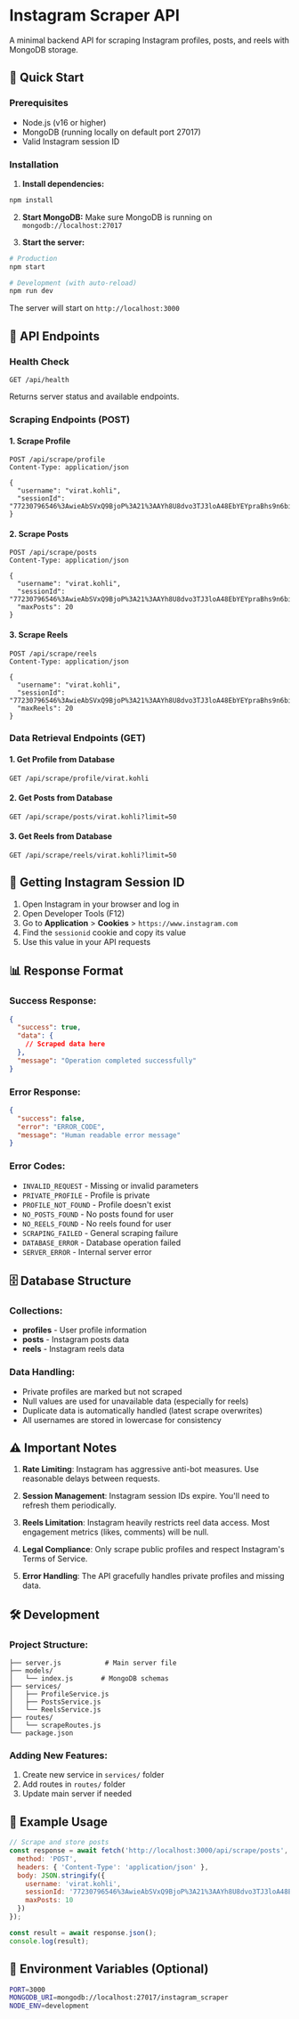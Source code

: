 # Instagram Scraper API

A minimal backend API for scraping Instagram profiles, posts, and reels with MongoDB storage.

## 🚀 Quick Start

### Prerequisites
- Node.js (v16 or higher)
- MongoDB (running locally on default port 27017)
- Valid Instagram session ID

### Installation

1. **Install dependencies:**
```bash
npm install
```

2. **Start MongoDB:**
Make sure MongoDB is running on `mongodb://localhost:27017`

3. **Start the server:**
```bash
# Production
npm start

# Development (with auto-reload)
npm run dev
```

The server will start on `http://localhost:3000`

## 📡 API Endpoints

### Health Check
```
GET /api/health
```
Returns server status and available endpoints.

### Scraping Endpoints (POST)

#### 1. Scrape Profile
```
POST /api/scrape/profile
Content-Type: application/json

{
  "username": "virat.kohli",
  "sessionId": "77230796546%3AwieAbSVxQ9BjoP%3A21%3AAYh8U8dvo3TJ3loA48EbYEYpraBhs9n6bizTNG0GpQ"
}
```

#### 2. Scrape Posts
```
POST /api/scrape/posts
Content-Type: application/json

{
  "username": "virat.kohli",
  "sessionId": "77230796546%3AwieAbSVxQ9BjoP%3A21%3AAYh8U8dvo3TJ3loA48EbYEYpraBhs9n6bizTNG0GpQ",
  "maxPosts": 20
}
```

#### 3. Scrape Reels
```
POST /api/scrape/reels
Content-Type: application/json

{
  "username": "virat.kohli",
  "sessionId": "77230796546%3AwieAbSVxQ9BjoP%3A21%3AAYh8U8dvo3TJ3loA48EbYEYpraBhs9n6bizTNG0GpQ",
  "maxReels": 20
}
```

### Data Retrieval Endpoints (GET)

#### 1. Get Profile from Database
```
GET /api/scrape/profile/virat.kohli
```

#### 2. Get Posts from Database
```
GET /api/scrape/posts/virat.kohli?limit=50
```

#### 3. Get Reels from Database
```
GET /api/scrape/reels/virat.kohli?limit=50
```

## 🔑 Getting Instagram Session ID

1. Open Instagram in your browser and log in
2. Open Developer Tools (F12)
3. Go to **Application** > **Cookies** > `https://www.instagram.com`
4. Find the `sessionid` cookie and copy its value
5. Use this value in your API requests

## 📊 Response Format

### Success Response:
```json
{
  "success": true,
  "data": {
    // Scraped data here
  },
  "message": "Operation completed successfully"
}
```

### Error Response:
```json
{
  "success": false,
  "error": "ERROR_CODE",
  "message": "Human readable error message"
}
```

### Error Codes:
- `INVALID_REQUEST` - Missing or invalid parameters
- `PRIVATE_PROFILE` - Profile is private
- `PROFILE_NOT_FOUND` - Profile doesn't exist
- `NO_POSTS_FOUND` - No posts found for user
- `NO_REELS_FOUND` - No reels found for user
- `SCRAPING_FAILED` - General scraping failure
- `DATABASE_ERROR` - Database operation failed
- `SERVER_ERROR` - Internal server error

## 🗄️ Database Structure

### Collections:
- **profiles** - User profile information
- **posts** - Instagram posts data
- **reels** - Instagram reels data

### Data Handling:
- Private profiles are marked but not scraped
- Null values are used for unavailable data (especially for reels)
- Duplicate data is automatically handled (latest scrape overwrites)
- All usernames are stored in lowercase for consistency

## ⚠️ Important Notes

1. **Rate Limiting**: Instagram has aggressive anti-bot measures. Use reasonable delays between requests.

2. **Session Management**: Instagram session IDs expire. You'll need to refresh them periodically.

3. **Reels Limitation**: Instagram heavily restricts reel data access. Most engagement metrics (likes, comments) will be null.

4. **Legal Compliance**: Only scrape public profiles and respect Instagram's Terms of Service.

5. **Error Handling**: The API gracefully handles private profiles and missing data.

## 🛠️ Development

### Project Structure:
```
├── server.js           # Main server file
├── models/            
│   └── index.js       # MongoDB schemas
├── services/          
│   ├── ProfileService.js
│   ├── PostsService.js
│   └── ReelsService.js
├── routes/            
│   └── scrapeRoutes.js
└── package.json       
```

### Adding New Features:
1. Create new service in `services/` folder
2. Add routes in `routes/` folder  
3. Update main server if needed

## 📝 Example Usage

```javascript
// Scrape and store posts
const response = await fetch('http://localhost:3000/api/scrape/posts', {
  method: 'POST',
  headers: { 'Content-Type': 'application/json' },
  body: JSON.stringify({
    username: 'virat.kohli',
    sessionId: '77230796546%3AwieAbSVxQ9BjoP%3A21%3AAYh8U8dvo3TJ3loA48EbYEYpraBhs9n6bizTNG0GpQ',
    maxPosts: 10
  })
});

const result = await response.json();
console.log(result);
```

## 🔧 Environment Variables (Optional)

```bash
PORT=3000
MONGODB_URI=mongodb://localhost:27017/instagram_scraper
NODE_ENV=development
```